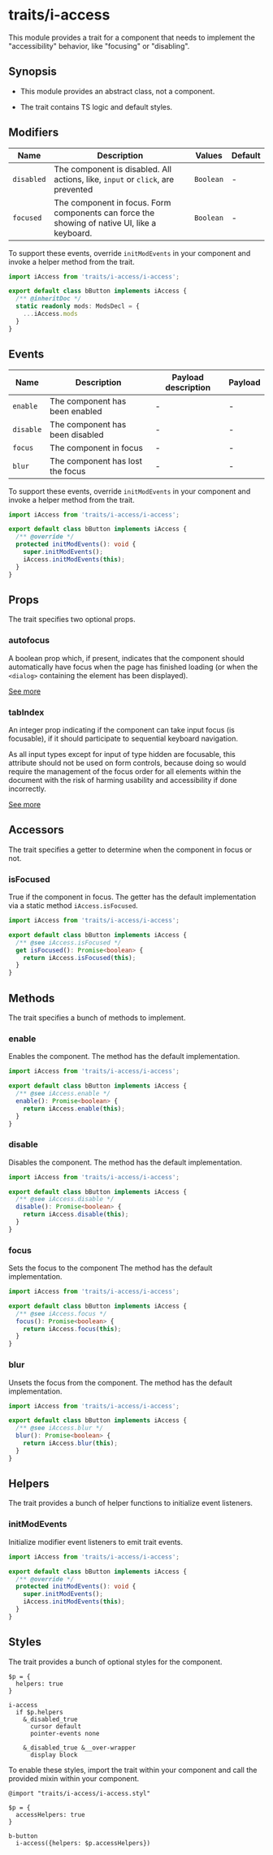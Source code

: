 # traits/i-access

This module provides a trait for a component that needs to implement the "accessibility" behavior, like "focusing" or "disabling".

## Synopsis

* This module provides an abstract class, not a component.

* The trait contains TS logic and default styles.

## Modifiers

| Name       | Description                                                                                  | Values    | Default |
| ---------- | -------------------------------------------------------------------------------------------- | ----------| ------- |
| `disabled` | The component is disabled. All actions, like, `input` or `click`, are prevented              | `Boolean` | -       |
| `focused`  | The component in focus. Form components can force the showing of native UI, like a keyboard. | `Boolean` | -       |

To support these events, override `initModEvents` in your component and invoke a helper method from the trait.

```typescript
import iAccess from 'traits/i-access/i-access';

export default class bButton implements iAccess {
  /** @inheritDoc */
  static readonly mods: ModsDecl = {
    ...iAccess.mods
  }
}
```

## Events

| Name       | Description                      | Payload description | Payload |
| ---------- | -------------------------------- | ------------------- | ------- |
| `enable`   | The component has been enabled   | -                   | -       |
| `disable`  | The component has been disabled  | -                   | -       |
| `focus`    | The component in focus           | -                   | -       |
| `blur`     | The component has lost the focus | -                   | -       |

To support these events, override `initModEvents` in your component and invoke a helper method from the trait.

```typescript
import iAccess from 'traits/i-access/i-access';

export default class bButton implements iAccess {
  /** @override */
  protected initModEvents(): void {
    super.initModEvents();
    iAccess.initModEvents(this);
  }
}
```

## Props

The trait specifies two optional props.

### autofocus

A boolean prop which, if present, indicates that the component should automatically
have focus when the page has finished loading (or when the `<dialog>` containing the element has been displayed).

[See more](https://developer.mozilla.org/en-US/docs/Web/HTML/Element/input#htmlattrdefautofocus)

### tabIndex

An integer prop indicating if the component can take input focus (is focusable),
if it should participate to sequential keyboard navigation.

As all input types except for input of type hidden are focusable, this attribute should not be used on
form controls, because doing so would require the management of the focus order for all elements within
the document with the risk of harming usability and accessibility if done incorrectly.

[See more](https://developer.mozilla.org/en-US/docs/Web/HTML/Element/input)

## Accessors

The trait specifies a getter to determine when the component in focus or not.

### isFocused

True if the component in focus.
The getter has the default implementation via a static method `iAccess.isFocused`.

```typescript
import iAccess from 'traits/i-access/i-access';

export default class bButton implements iAccess {
  /** @see iAccess.isFocused */
  get isFocused(): Promise<boolean> {
    return iAccess.isFocused(this);
  }
}
```

## Methods

The trait specifies a bunch of methods to implement.

### enable

Enables the component.
The method has the default implementation.

```typescript
import iAccess from 'traits/i-access/i-access';

export default class bButton implements iAccess {
  /** @see iAccess.enable */
  enable(): Promise<boolean> {
    return iAccess.enable(this);
  }
}
```

### disable

Disables the component.
The method has the default implementation.

```typescript
import iAccess from 'traits/i-access/i-access';

export default class bButton implements iAccess {
  /** @see iAccess.disable */
  disable(): Promise<boolean> {
    return iAccess.disable(this);
  }
}
```

### focus

Sets the focus to the component
The method has the default implementation.

```typescript
import iAccess from 'traits/i-access/i-access';

export default class bButton implements iAccess {
  /** @see iAccess.focus */
  focus(): Promise<boolean> {
    return iAccess.focus(this);
  }
}
```

### blur

Unsets the focus from the component.
The method has the default implementation.

```typescript
import iAccess from 'traits/i-access/i-access';

export default class bButton implements iAccess {
  /** @see iAccess.blur */
  blur(): Promise<boolean> {
    return iAccess.blur(this);
  }
}
```

## Helpers

The trait provides a bunch of helper functions to initialize event listeners.

### initModEvents

Initialize modifier event listeners to emit trait events.

```typescript
import iAccess from 'traits/i-access/i-access';

export default class bButton implements iAccess {
  /** @override */
  protected initModEvents(): void {
    super.initModEvents();
    iAccess.initModEvents(this);
  }
}
```

## Styles

The trait provides a bunch of optional styles for the component.

```stylus
$p = {
  helpers: true
}

i-access
  if $p.helpers
    &_disabled_true
      cursor default
      pointer-events none

    &_disabled_true &__over-wrapper
      display block
```

To enable these styles, import the trait within your component and call the provided mixin within your component.

```stylus
@import "traits/i-access/i-access.styl"

$p = {
  accessHelpers: true
}

b-button
  i-access({helpers: $p.accessHelpers})
```
